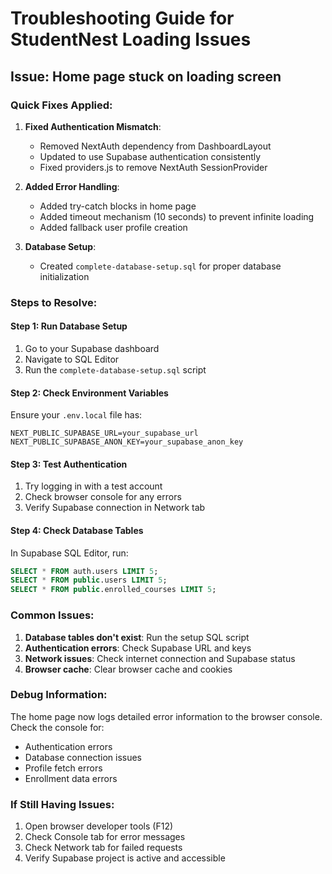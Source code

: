 # Troubleshooting Guide for StudentNest Loading Issues

## Issue: Home page stuck on loading screen

### Quick Fixes Applied:

1. **Fixed Authentication Mismatch**: 
   - Removed NextAuth dependency from DashboardLayout
   - Updated to use Supabase authentication consistently
   - Fixed providers.js to remove NextAuth SessionProvider

2. **Added Error Handling**:
   - Added try-catch blocks in home page
   - Added timeout mechanism (10 seconds) to prevent infinite loading
   - Added fallback user profile creation

3. **Database Setup**:
   - Created `complete-database-setup.sql` for proper database initialization

### Steps to Resolve:

#### Step 1: Run Database Setup
1. Go to your Supabase dashboard
2. Navigate to SQL Editor
3. Run the `complete-database-setup.sql` script

#### Step 2: Check Environment Variables
Ensure your `.env.local` file has:
```
NEXT_PUBLIC_SUPABASE_URL=your_supabase_url
NEXT_PUBLIC_SUPABASE_ANON_KEY=your_supabase_anon_key
```

#### Step 3: Test Authentication
1. Try logging in with a test account
2. Check browser console for any errors
3. Verify Supabase connection in Network tab

#### Step 4: Check Database Tables
In Supabase SQL Editor, run:
```sql
SELECT * FROM auth.users LIMIT 5;
SELECT * FROM public.users LIMIT 5;
SELECT * FROM public.enrolled_courses LIMIT 5;
```

### Common Issues:

1. **Database tables don't exist**: Run the setup SQL script
2. **Authentication errors**: Check Supabase URL and keys
3. **Network issues**: Check internet connection and Supabase status
4. **Browser cache**: Clear browser cache and cookies

### Debug Information:
The home page now logs detailed error information to the browser console. Check the console for:
- Authentication errors
- Database connection issues
- Profile fetch errors
- Enrollment data errors

### If Still Having Issues:
1. Open browser developer tools (F12)
2. Check Console tab for error messages
3. Check Network tab for failed requests
4. Verify Supabase project is active and accessible